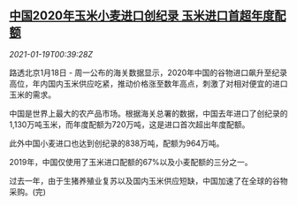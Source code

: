<!--1611017718000-->
[中国2020年玉米小麦进口创纪录 玉米进口首超年度配额](https://cn.reuters.com/article/china-grain-import-0118-mon-idCNKBS29O01D)
------

<div><i>2021-01-19T00:39:28Z</i></div><p>路透北京1月18日 - 周一公布的海关数据显示，2020年中国的谷物进口飙升至纪录高位，年内国内玉米供应吃紧，推动价格涨至数年高点，刺激了对相对便宜的进口玉米的需求。</p><p>中国是世界上最大的农产品市场。根据海关总署的数据，中国去年进口了创纪录的1,130万吨玉米，而年度配额为720万吨，这是进口首次超出年度配额。</p><p>此外中国小麦进口也达到创纪录的838万吨，配额为964万吨。</p><p>2019年，中国仅使用了玉米进口配额的67%以及小麦配额的三分之一。</p><p>过去一年，由于生猪养殖业复苏以及国内玉米供应短缺，中国加速了在全球的谷物采购。(完)</p>
